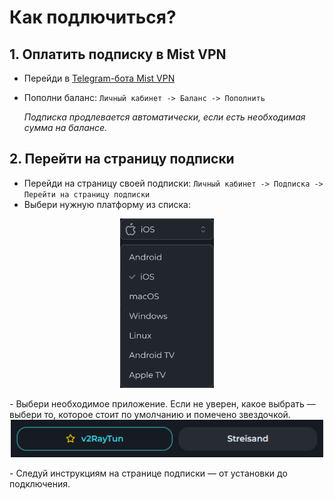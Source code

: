 # Как подлючиться?
## 1. Оплатить подписку в Mist VPN
 - Перейди в [Telegram-бота Mist VPN](https://t.me/mistvpn_bot)
 -  Пополни баланс:
    `Личный кабинет -> Баланс -> Пополнить`  

    *Подписка продлевается автоматически, если есть необходимая сумма на балансе.*

## 2. Перейти на страницу подписки
 - Перейди на страницу своей подписки:
    `Личный кабинет -> Подписка -> Перейти на страницу подписки`
 - Выбери нужную платформу из списка:  
<div style="text-align: center;">
  <img src="/media/image1.png" width="150" />
    <p></p>
</div>
 - Выбери необходимое приложение. Если не уверен, какое выбрать — выбери то, которое стоит по умолчанию и помечено звездочкой.
 <div style="text-align: center;">
  <img src="/media/image2.png" width="500" />
    <p></p>
</div>
 - Следуй инструкциям на странице подписки — от установки до подключения.